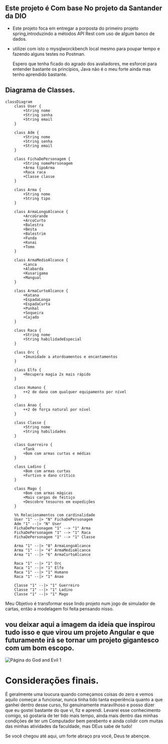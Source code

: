 ## Este projeto é Com base No projeto da Santander da DIO 


- Este projeto foca em entregar a porposta do primeiro projeto spring,introduzindo a métodos API Rest com uso de algum banco de dados.
- utilizei com isto o mysqlworckbench local mesmo para poupar tempo e fazendo alguns testes no Postman.

  Espero que tenha ficado do agrado dos avaliadores, me esforcei para entender bastante os princípios, Java não é o meu forte ainda mas tenho aprendido bastante.
## Diagrama de Classes.
```mermaid
classDiagram
    class User {
        +String nome
        +String senha
        +String email
    }

    class Adm {
        +String nome
        +String senha
        +String email
    }

    class FichaDePersonagem {
        +String nomePersonagem
        +Arma tipoArma
        +Raca raca
        +Classe classe
    }

    class Arma {
        +String nome
        +String tipo
    }

    class ArmaLongoAlcance {
        +ArcoGrande
        +ArcoCurto
        +Balestra
        +Besta
        +Balestrim
        +Funda
        +Kunai
        +Tomo
    }

    class ArmaMedioAlcance {
        +Lanca
        +Alabarda
        +Kusarigama
        +Mangual
    }

    class ArmaCurtoAlcance {
        +Katana
        +EspadaLonga
        +EspadaCurta
        +Punhal
        +Soqueira
        +Cajado
    }

    class Raca {
        +String nome
        +String habilidadeEspecial
    }

    class Orc {
        +Imunidade a atordoamentos e encantamentos
    }

    class Elfo {
        +Recupera magia 2x mais rápido
    }

    class Humano {
        ++2 de dano com qualquer equipamento por nível
    }

    class Anao {
        ++2 de força natural por nível
    }

    class Classe {
        +String nome
        +String habilidades
    }

    class Guerreiro {
        +Tank
        +Bom com armas curtas e médias
    }

    class Ladino {
        +Bom com armas curtas
        +Furtivo e dano crítico
    }

    class Mago {
        +Bom com armas mágicas
        +Mais cargas de feitiço
        +Descobre tesouros em expedições
    }

    %% Relacionamentos com cardinalidade
    User "1" --|> "N" FichaDePersonagem
    Adm "1" --|> "N" User
    FichaDePersonagem "1" --> "1" Arma
    FichaDePersonagem "1" --> "1" Raca
    FichaDePersonagem "1" --> "1" Classe

    Arma "1" --|> "8" ArmaLongoAlcance
    Arma "1" --|> "4" ArmaMedioAlcance
    Arma "1" --|> "6" ArmaCurtoAlcance

    Raca "1" --|> "1" Orc
    Raca "1" --|> "1" Elfo
    Raca "1" --|> "1" Humano
    Raca "1" --|> "1" Anao

    Classe "1" --|> "1" Guerreiro
    Classe "1" --|> "1" Ladino
    Classe "1" --|> "1" Mago

```

Meu Objetivo é transformar esse lindo projeto num jogo de simulador de cartas, então a modelagem foi feita pensando nisso.

## vou deixar aqui a imagem da ideia que inspirou tudo isso e que virou um projeto Angular e que futuramente irá se tornar um projeto gigantesco com um bom escopo.

![Página do God and Evil 1](Página%20do%20God%20and%20Evil%201.jpg)


# Considerações finais.

 É geralmente uma loucura quando começamos coisas do zero e vemos aquilo começar a funcionar, nunca tinha tido tanta experiência quanto a que ganhei dentro desse curso, foi genuinamente maravilhoso e posso dizer que eu gostei bastante do que vi, fiz e aprendi.
 Levarei esse conhecimento comigo, só gostaria de ter tido mais tempo, ainda mais dentro das minhas condições de ter um Computador bem perebento e ainda colidir com muitas das minhas atividades da faculdade, mas DEus sabe de tudo!

 Se você chegou até aqui, um forte abraço pra você, Deus te abençoe.
